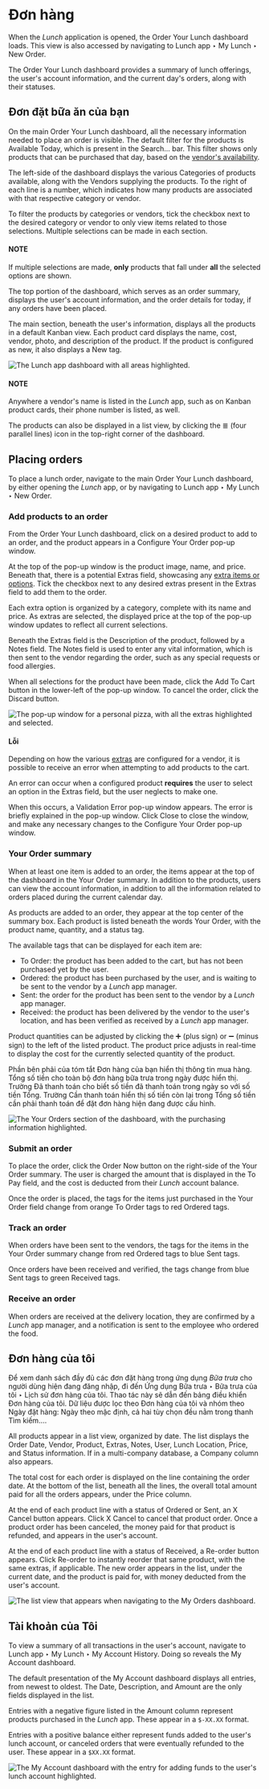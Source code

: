 # Đơn hàng

When the *Lunch* application is opened, the Order Your Lunch dashboard loads. This view
is also accessed by navigating to Lunch app ‣ My Lunch ‣ New Order.

The Order Your Lunch dashboard provides a summary of lunch offerings, the user's account
information, and the current day's orders, along with their statuses.

## Đơn đặt bữa ăn của bạn

On the main Order Your Lunch dashboard, all the necessary information needed to place an
order is visible. The default filter for the products is Available Today, which is
present in the Search... bar. This filter shows only products that can be purchased that
day, based on the [vendor's availability](vendors.md#lunch-availability).

The left-side of the dashboard displays the various Categories of products available,
along with the Vendors supplying the products. To the right of each line is a number,
which indicates how many products are associated with that respective category or vendor.

To filter the products by categories or vendors, tick the checkbox next to the desired category or
vendor to only view items related to those selections. Multiple selections can be made in each
section.

#### NOTE
If multiple selections are made, **only** products that fall under **all** the selected options
are shown.

The top portion of the dashboard, which serves as an order summary, displays the user's account
information, and the order details for today, if any orders have been placed.

The main section, beneath the user's information, displays all the products in a default Kanban
view. Each product card displays the name, cost, vendor, photo, and description of the product. If
the product is configured as new, it also displays a New tag.

![The *Lunch* app dashboard with all areas highlighted.](applications/hr/lunch/orders/dashboard.png)

#### NOTE
Anywhere a vendor's name is listed in the *Lunch* app, such as on Kanban product cards, their
phone number is listed, as well.

The products can also be displayed in a list view, by clicking the ≣ (four parallel
lines) icon in the top-right corner of the dashboard.

## Placing orders

To place a lunch order, navigate to the main Order Your Lunch dashboard, by either
opening the *Lunch* app, or by navigating to Lunch app ‣ My Lunch ‣ New Order.

### Add products to an order

From the Order Your Lunch dashboard, click on a desired product to add to an order, and
the product appears in a Configure Your Order pop-up window.

At the top of the pop-up window is the product image, name, and price. Beneath that, there is a
potential Extras field, showcasing any [extra items or options](vendors.md#lunch-extras).
Tick the checkbox next to any desired extras present in the Extras field to add them to
the order.

Each extra option is organized by a category, complete with its name and price. As extras are
selected, the displayed price at the top of the pop-up window updates to reflect all current
selections.

Beneath the Extras field is the Description of the product, followed by a
Notes field. The Notes field is used to enter any vital information, which
is then sent to the vendor regarding the order, such as any special requests or food allergies.

When all selections for the product have been made, click the Add To Cart button in the
lower-left of the pop-up window. To cancel the order, click the Discard button.

![The pop-up window for a personal pizza, with all the extras highlighted and selected.](applications/hr/lunch/orders/pizza.png)

#### Lỗi

Depending on how the various [extras](vendors.md#lunch-configure-extras) are configured for a vendor, it
is possible to receive an error when attempting to add products to the cart.

An error can occur when a configured product **requires** the user to select an option in the
Extras field, but the user neglects to make one.

When this occurs, a Validation Error pop-up window appears. The error is briefly
explained in the pop-up window. Click Close to close the window, and make any necessary
changes to the Configure Your Order pop-up window.

### Your Order summary

When at least one item is added to an order, the items appear at the top of the dashboard in the
Your Order summary. In addition to the products, users can view the account information,
in addition to all the information related to orders placed during the current calendar day.

As products are added to an order, they appear at the top center of the summary box. Each product is
listed beneath the words Your Order, with the product name, quantity, and a status tag.

The available tags that can be displayed for each item are:

- To Order: the product has been added to the cart, but has not been purchased yet by
  the user.
- Ordered: the product has been purchased by the user, and is waiting to be sent to the
  vendor by a *Lunch* app manager.
- Sent: the order for the product has been sent to the vendor by a *Lunch* app manager.
- Received: the product has been delivered by the vendor to the user's location, and has
  been verified as received by a *Lunch* app manager.

Product quantities can be adjusted by clicking the ➕ (plus sign) or ➖ (minus
sign) to the left of the listed product. The product price adjusts in real-time to display the cost
for the currently selected quantity of the product.

Phần bên phải của tóm tắt Đơn hàng của bạn hiển thị thông tin mua hàng. Tổng số tiền cho toàn bộ đơn hàng bữa trưa trong ngày được hiển thị. Trường Đã thanh toán cho biết số tiền đã thanh toán trong ngày so với số tiền Tổng. Trường Cần thanh toán hiển thị số tiền còn lại trong Tổng số tiền cần phải thanh toán để đặt đơn hàng hiện đang được cấu hình.

![The Your Orders section of the dashboard, with the purchasing information highlighted.](applications/hr/lunch/orders/your-order.png)

### Submit an order

To place the order, click the Order Now button on the right-side of the Your
Order summary. The user is charged the amount that is displayed in the To Pay field,
and the cost is deducted from their *Lunch* account balance.

Once the order is placed, the tags for the items just purchased in the Your Order field
change from orange To Order tags to red Ordered tags.

### Track an order

When orders have been sent to the vendors, the tags for the items in the Your Order
summary change from red Ordered tags to blue Sent tags.

Once orders have been received and verified, the tags change from blue Sent tags to
green Received tags.

### Receive an order

When orders are received at the delivery location, they are confirmed by a *Lunch* app manager, and
a notification is sent to the employee who ordered the food.

## Đơn hàng của tôi

Để xem danh sách đầy đủ các đơn đặt hàng trong ứng dụng *Bữa trưa* cho người dùng hiện đang đăng nhập, đi đến Ứng dụng Bữa trưa ‣ Bữa trưa của tôi ‣ Lịch sử đơn hàng của tôi. Thao tác này sẽ dẫn đến bảng điều khiển Đơn hàng của tôi. Dữ liệu được lọc theo Đơn hàng của tôi và nhóm theo Ngày đặt hàng: Ngày theo mặc định, cả hai tùy chọn đều nằm trong thanh Tìm kiếm....

All products appear in a list view, organized by date. The list displays the Order Date,
Vendor, Product, Extras, Notes, User,
Lunch Location, Price, and Status information. If in a
multi-company database, a Company column also appears.

The total cost for each order is displayed on the line containing the order date. At the bottom of
the list, beneath all the lines, the overall total amount paid for all the orders appears, under the
Price column.

At the end of each product line with a status of Ordered or Sent, an
X Cancel button appears. Click X Cancel to cancel that product order. Once a
product order has been canceled, the money paid for that product is refunded, and appears in the
user's account.

At the end of each product line with a status of Received, a Re-order button
appears. Click Re-order to instantly reorder that same product, with the same extras, if
applicable. The new order appears in the list, under the current date, and the product is paid for,
with money deducted from the user's account.

![The list view that appears when navigating to the My Orders dashboard.](applications/hr/lunch/orders/my-orders.png)

## Tài khoản của Tôi

To view a summary of all transactions in the user's account, navigate to Lunch app
‣ My Lunch ‣ My Account History. Doing so reveals the My Account dashboard.

The default presentation of the My Account dashboard displays all entries, from newest
to oldest. The Date, Description, and Amount are the only fields
displayed in the list.

Entries with a negative figure listed in the Amount column represent products purchased
in the *Lunch* app. These appear in a `$-XX.XX` format.

Entries with a positive balance either represent funds added to the user's lunch account, or
canceled orders that were eventually refunded to the user. These appear in a `$XX.XX` format.

![The My Account dashboard with the entry for adding funds to the user's lunch account
highlighted.](applications/hr/lunch/orders/my-account.png)
